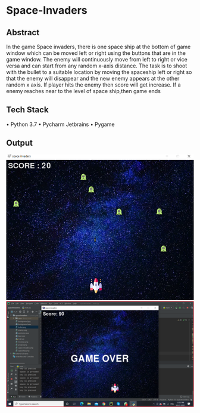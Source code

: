 # Space-Invaders
## Abstract
In the game Space invaders, there is one space ship at the bottom of game window which can be moved left or right using the buttons that are in the game window. The enemy will continuously move from left to right or vice versa and can start from any random x-axis distance. The task is to shoot with the bullet to a suitable location by moving the spaceship left or right so that the enemy will disappear and the new enemy appears at the other random x axis. If player hits the enemy  then score will get increase. If  a enemy  reaches near to the level of space ship,then game ends 

## Tech Stack
•	Python 3.7
•	Pycharm Jetbrains
•	Pygame

## Output
![output](outputImage1.png)
![output](outputimage2.png)
